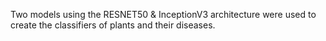 Two models using the RESNET50 & InceptionV3 architecture were used to create the classifiers of plants and their diseases.
